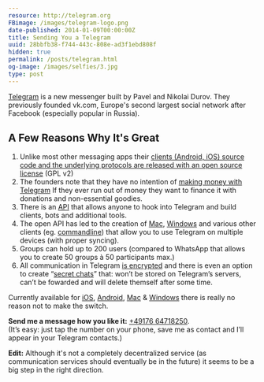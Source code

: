 ```yaml
---
resource: http://telegram.org
FBimage: /images/telegram-logo.png
date-published: 2014-01-09T00:00:00Z
title: Sending You a Telegram
uuid: 28bbfb38-f744-443c-808e-ad3f1ebd808f
hidden: true
permalink: /posts/telegram.html
og-image: /images/selfies/3.jpg
type: post
---
```

[Telegram](https://telegram.org) is a new messenger built by Pavel and Nikolai
Durov.  They previously founded vk.com, Europe's second largest social network
after Facebook (especially popular in Russia).

## A Few Reasons Why It's Great

1. Unlike most other messaging apps their [clients (Android, iOS) source code and the underlying protocols are released with an open source license](https://telegram.org/source) (GPL v2)
2. The founders note that they have no intention of [making money with Telegram](https://telegram.org/faq#q-how-are-you-going-to-make-money-out-of-this) If they ever run out of money they want to finance it with donations and non-essential goodies.
3. There is an [API](https://core.telegram.org/api) that allows anyone to hook
   into Telegram and build clients, bots and additional tools.
4. The open API has led to the creation of 
   [Mac](https://itunes.apple.com/de/app/messenger-for-telegram/id747648890),
   [Windows](http://tdesktop.com/) and various other clients
   (eg. [commandline](https://github.com/vysheng/tg)) that allow you to use Telegram
   on multiple devices (with proper syncing).
5. Groups can hold up to 200 users (compared to WhatsApp that allows you to
   create 50 groups à 50 participants max.)
6. All communication in Telegram [is encrypted](https://telegram.org/faq#security) and there is even an option to
   create “[secret chats](https://telegram.org/faq#secret-chats)” that: won’t be
   stored on Telegram’s servers, can’t be fowarded and will delete themself after some
   time.

Currently available for
[iOS](https://itunes.apple.com/us/app/telegram-messenger/id686449807),
[Android](https://play.google.com/store/apps/details?id=org.telegram.messenger),
[Mac](https://itunes.apple.com/de/app/messenger-for-telegram/id747648890)
& [Windows](http://tdesktop.com) there is really no reason not to make the
switch.

**Send me a message how you like it:** <a href="tel:+4917664718250">+49176 64718250</a>.  
(It’s easy: just tap the number on your phone, save me as contact and I’ll appear
in your Telegram contacts.)

**Edit:** Although it's not a completely decentralized service (as communication services
should eventually be in the future) it seems to be a big step in the right direction.

